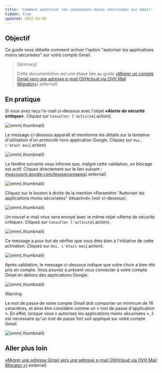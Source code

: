 ```yaml
---
title: 'Comment autoriser les connexions moins sécurisées sur Gmail'
hidden: true
updated: 2022-04-06
---
```



## Objectif


Ce guide vous détaille comment activer l'option "autoriser les applications moins sécurisées" sur votre compte Gmail.

> [!primary]
> 
> Cette documentation est une étape liée au guide [«Migrer un compte Gmail vers une adresse e-mail OVHcloud via OVH Mail Migrator»](/pages/web_cloud/email_and_collaborative_solutions/migrating/migrate_gmail_to_ovhcloud_by_omm){.external}
> 

## En pratique

Si vous avez reçu l'e-mail ci-dessous avec l'objet **«Alerte de sécurité critique»**. Cliquez sur `Consulter l'activité`{.action}.

![omm](images/OMM-gmail-security-01.png){.thumbnail}

Le message ci-dessous apparaît et mentionne les détails sur la tentative d'utilisation d'un protocole hors application Google. Cliquez sur `Oui, c'était moi`{.action}

![omm](images/OMM-gmail-security-02.png){.thumbnail}

La fenêtre suivante vous informe que, malgré cette validation, un blocage est actif. Cliquez directement sur le lien suivant : [myaccount.google.com/lesssecureapps](https://myaccount.google.com/lesssecureapps){.external}

![omm](images/OMM-gmail-security-03.png){.thumbnail}

Cliquez sur le bouton à droite de la mention «Paramètre "Autoriser les applications moins sécurisées" désactivé» (voir ci-dessous).

![omm](images/OMM-gmail-security-04.png){.thumbnail}

Un nouvel e-mail vous sera envoyé avec le même objet «Alerte de sécurité critique». Cliquez sur `Consulter l'activité`{.action}.

![omm](images/OMM-gmail-security-05.png){.thumbnail}

Ce message a pour but de vérifier que vous êtes bien à l'initiative de cette activation. Cliquez sur `Oui, c'était moi`{.action}.

![omm](images/OMM-gmail-security-06.png){.thumbnail}

Après validation, le message ci-dessous indique que votre choix a bien été pris en compte. Vous pouvez à présent vous connecter à votre compte Gmail en dehors des applications Google.

![omm](images/OMM-gmail-security-07.png){.thumbnail}

> [!warning]
>
> Le mot de passe de votre compte Gmail doit comporter un minimum de 16 caractères, et ainsi être considéré comme un « mot de passe d'application ». En effet, lorsque vous « autorisez les applications moins sécurisées », il est nécessaire qu'un mot de passe fort soit appliqué sur votre compte Gmail.
>
> ![omm](images/OMM-gmail-security-08.png){.thumbnail}
>

## Aller plus loin

[«Migrer une adresse Gmail vers une adresse e-mail OVHcloud via OVH Mail Migrator »](/pages/web_cloud/email_and_collaborative_solutions/migrating/migrate_gmail_to_ovhcloud_by_omm){.external}

